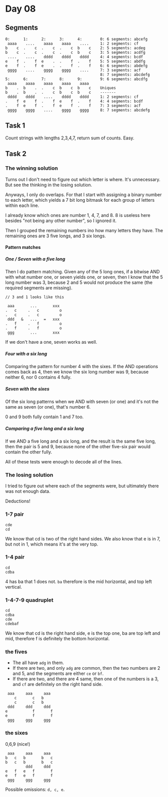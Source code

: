 # Day 08

## Segments

```
0:      1:      2:      3:      4:        0: 6 segments: abcefg
 aaaa    ....    aaaa    aaaa    ....     1: 2 segments: cf
b    c  .    c  .    c  .    c  b    c    2: 5 segments: acdeg
b    c  .    c  .    c  .    c  b    c    3: 5 segments: acdfg
 ....    ....    dddd    dddd    dddd     4: 4 segments: bcdf
e    f  .    f  e    .  .    f  .    f    5: 5 segments: abdfg
e    f  .    f  e    .  .    f  .    f    6: 6 segments: abdefg
 gggg    ....    gggg    gggg    ....     7: 3 segments: acf
                                          8: 7 segments: abcdefg
5:      6:      7:      8:      9:        9: 6 segments: abcdfg
 aaaa    aaaa    aaaa    aaaa    aaaa
b    .  b    .  .    c  b    c  b    c    Uniques
b    .  b    .  .    c  b    c  b    c    -------
 dddd    dddd    ....    dddd    dddd     1: 2 segments: cf
.    f  e    f  .    f  e    f  .    f    4: 4 segments: bcdf
.    f  e    f  .    f  e    f  .    f    7: 3 segments: acf
 gggg    gggg    ....    gggg    gggg     8: 7 segments: abcdefg
```

## Task 1

Count strings with lengths 2,3,4,7, return sum of counts. Easy.

## Task 2

### The winning solution

Turns out I don't need to figure out which letter is where. It's unnecessary. But see the thinking in the losing
solution.

Anyways, I only do overlaps. For that I start with assigning a binary number to each letter, which yields a 7 bit long
bitmask for each group of letters within each line.

I already know which ones are number 1, 4, 7, and 8. 8 is useless here besides "not being any other number", so I
ignored it.

Then I grouped the remaining numbers ino how many letters they have. The remaining ones are 3 five longs, and 3 six
longs.

#### Pattern matches

##### One / Seven with a five long

Then I do pattern matching. Given any of the 5 long ones, if a bitwise AND with what number one, or seven yields one, or
seven, then I know that the 5 long number was 3, because 2 and 5 would not produce the same (the required segments are
missing).

```
// 3 and 1 looks like this

 aaa       ...       xxx
.   c     .   c         o
.   c     .   c         o
 ddd   &   ...   =   xxx
.   f     .   f         o
.   f     .   f         o
 ggg       ...       xxx
 ```

If we don't have a one, seven works as well.

##### Four with a six long

Comparing the pattern for number 4 with the sixes. If the AND operations comes back as 4, then we know the six long
number was 9, because neither 6, nor 0 contains 4 fully.

##### Seven with the sixes

Of the six long patterns when we AND with seven (or one) and it's not the same as seven (or one), that's number 6.

0 and 9 both fully contain 1 and 7 too.

##### Comparing a five long and a six long

If we AND a five long and a six long, and the result is the same five long, then the pair is 5 and 9, because none of
the other five-six pair would contain the other fully.

All of these tests were enough to decode all of the lines.

### The losing solution

I tried to figure out where each of the segments were, but ultimately there was not enough data.

Deductions!

### 1-7 pair

```
cde
cd
```

We know that cd is two of the right hand sides. We also know that e is in 7, but not in 1, which means it's at the very
top.

### 1-4 pair

```
cd
cdba
```

4 has ba that 1 does not. `ba` therefore is the mid horizontal, and top left vertical.

### 1-4-7-9 quadruplet

```
cd
cdba
cde
cdebaf
```

We know that cd is the right hand side, e is the top one, ba are top left and mid, therefore f is definitely the bottom
horizontal.

### the fives

* The all have `adg` in them.
* If there are two, and only `adg` are common, then the two numbers are 2 and 5, and the segments are either `ce`
  or `bf`.
* If there are two, and there are 4 same, then one of the numbers is a 3, and `cf` are definitely on the right hand
  side.

```
 aaa     aaa     aaa
    c       c   b
    c       c   b
 ddd     ddd     ddd
e           f       f
e           f       f
 ggg     ggg     ggg
```

### the sixes

0,6,9 (nice!)

```
 aaa     aaa     aaa
b   c   b       b   c
b   c   b       b   c
         ddd     ddd
e   f   e   f       f
e   f   e   f       f
 ggg     ggg     ggg
```

Possible omissions: `d, c, e`.
